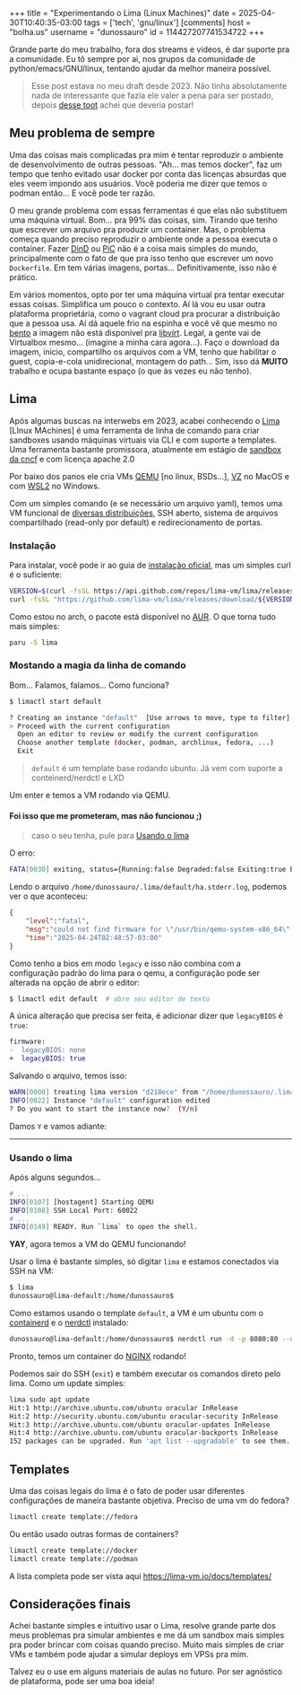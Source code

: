 +++
title = "Experimentando o Lima (Linux Machines)"
date = 2025-04-30T10:40:35-03:00
tags = ['tech', 'gnu/linux']
[comments]
host = "bolha.us"
username = "dunossauro"
id = 114427207741534722
+++

Grande parte do meu trabalho, fora dos streams e vídeos, é dar suporte pra a comunidade. Eu tô sempre por ai, nos grupos da comunidade de python/emacs/GNU/linux, tentando ajudar da melhor maneira possível.

> Esse post estava no meu draft desde 2023. Não tinha absolutamente nada de interessante que fazia ele valer a pena para ser postado, depois [desse toot](https://bolha.us/@dunossauro/114395710915156940) achei que deveria postar!

## Meu problema de sempre

Uma das coisas mais complicadas pra mim é tentar reproduzir o ambiente de desenvolvimento de outras pessoas. "Ah... mas temos docker", faz um tempo que tenho evitado usar docker por conta das licenças absurdas que eles veem impondo aos usuários. Você poderia me dizer que temos o podman então... E você pode ter razão.

O meu grande problema com essas ferramentas é que elas não substituem uma máquina virtual. Bom... pra 99% das coisas, sim. Tirando que tenho que escrever um arquivo pra produzir um container. Mas, o problema começa quando preciso reproduzir o ambiente onde a pessoa executa o container. Fazer [DinD](https://www.docker.com/resources/docker-in-docker-containerized-ci-workflows-dockercon-2023/) ou [PiC](https://www.redhat.com/en/blog/podman-inside-container) não é a coisa mais simples do mundo, principalmente com o fato de que pra isso tenho que escrever um novo `Dockerfile`. Em tem várias imagens, portas... Definitivamente, isso não é prático.

Em vários momentos, opto por ter uma máquina virtual pra tentar executar essas coisas. Simplifica um pouco o contexto. Aí lá vou eu usar outra plataforma proprietária, como o vagrant cloud pra procurar a distribuição que a pessoa usa. Aí dá aquele frio na espinha e você vê que mesmo no [bento](https://portal.cloud.hashicorp.com/vagrant/discover/bento) a imagem não está disponível pra [libvirt](https://libvirt.org/). Legal, a gente vai de Virtualbox mesmo... (imagine a minha cara agora...). Faço o download da imagem, inicio, compartilho os arquivos com a VM, tenho que habilitar o guest, copia-e-cola unidirecional, montagem do path... Sim, isso dá **MUITO** trabalho e ocupa bastante espaço (o que às vezes eu não tenho).

## Lima

Após algumas buscas na interwebs em 2023, acabei conhecendo o [Lima](https://lima-vm.io/) [LInux MAchines] é uma ferramenta de linha de comando para criar sandboxes usando máquinas virtuais via CLI e com suporte a templates. Uma ferramenta bastante promissora, atualmente em estágio de [sandbox da cncf](https://www.cncf.io/sandbox-projects/) e com licença apache 2.0

Por baixo dos panos ele cria VMs [QEMU](https://www.qemu.org/) [no linux, BSDs...], [VZ](https://github.com/Code-Hex/vz) no MacOS e com [WSL2](https://learn.microsoft.com/pt-br/windows/wsl/about) no Windows.

Com um simples comando (e se necessário um arquivo yaml), temos uma VM funcional de [diversas distribuições](https://lima-vm.io/docs/templates/), SSH aberto, sistema de arquivos compartilhado (read-only por default) e redirecionamento de portas.

### Instalação

Para instalar, você pode ir ao guia de [instalação oficial](https://lima-vm.io/docs/installation/), mas um simples curl é o suficiente:

```bash
VERSION=$(curl -fsSL https://api.github.com/repos/lima-vm/lima/releases/latest | jq -r .tag_name)
curl -fsSL "https://github.com/lima-vm/lima/releases/download/${VERSION}/lima-${VERSION:1}-$(uname -s)-$(uname -m).tar.gz" | tar Cxzvm /usr/local
```

Como estou no arch, o pacote está disponível no [AUR](https://aur.archlinux.org/packages/lima). O que torna tudo mais simples:

```bash
paru -S lima
```

### Mostando a magia da linha de comando

Bom... Falamos, falamos... Como funciona?


```bash
$ limactl start default

? Creating an instance "default"  [Use arrows to move, type to filter]
> Proceed with the current configuration
  Open an editor to review or modify the current configuration
  Choose another template (docker, podman, archlinux, fedora, ...)
  Exit
```

> `default` é um template base rodando ubuntu. Já vem com suporte a conteinerd/nerdctl e LXD

Um enter e temos a VM rodando via QEMU.

#### Foi isso que me prometeram, mas não funcionou ;)

> caso o seu tenha, pule para [Usando o lima](#usando-o-lima)

O erro:

```bash
FATA[0030] exiting, status={Running:false Degraded:false Exiting:true Errors:[] SSHLocalPort:0} (hint: see "/home/dunossauro/.lima/default/ha.stderr.log")
```

Lendo o arquivo `/home/dunossauro/.lima/default/ha.stderr.log`, podemos ver o que aconteceu:

```json
{
    "level":"fatal",
	"msg":"could not find firmware for \"/usr/bin/qemu-system-x86_64\" (hint: try setting `firmware.legacyBIOS` to `true`)",
	"time":"2025-04-24T02:48:57-03:00"
}
```

Como tenho a bios em modo `legacy` e isso não combina com a configuração padrão do lima para o qemu, a configuração pode ser alterada na opção de abrir o editor:

```bash
$ limactl edit default  # abre seu editor de texto
```

A única alteração que precisa ser feita, é adicionar dizer que `legacyBIOS` é `true`:

```diff
firmware:
-  legacyBIOS: none
+  legacyBIOS: true
```

Salvando o arquivo, temos isso:

```bash
WARN[0000] treating lima version "d218ece" from "/home/dunossauro/.lima/default/lima-version" as very latest release
INFO[0022] Instance "default" configuration edited
? Do you want to start the instance now?  (Y/n)
```

Damos `Y` e vamos adiante:

---

### Usando o lima

Após alguns segundos...

```bash
# ...
INFO[0107] [hostagent] Starting QEMU
INFO[0108] SSH Local Port: 60022
# ...
INFO[0149] READY. Run `lima` to open the shell.
```

**YAY**, agora temos a VM do QEMU funcionando!

Usar o lima é bastante simples, só digitar `lima` e estamos conectados via SSH na VM:

```bash
$ lima
dunossauro@lima-default:/home/dunossauro$
```

Como estamos usando o template `default`, a VM é um ubuntu com o [containerd](https://containerd.io/) e o [nerdctl](https://github.com/containerd/nerdctl) instalado:

```bash
dunossauro@lima-default:/home/dunossauro$ nerdctl run -d -p 8080:80 --name nginx nginx:alpine
```

Pronto, temos um container do [NGINX](https://nginx.org/) rodando!

Podemos sair do SSH (`exit`) e também executar os comandos direto pelo lima. Como um update simples:

```bash
lima sudo apt update
Hit:1 http://archive.ubuntu.com/ubuntu oracular InRelease
Hit:2 http://security.ubuntu.com/ubuntu oracular-security InRelease
Hit:3 http://archive.ubuntu.com/ubuntu oracular-updates InRelease
Hit:4 http://archive.ubuntu.com/ubuntu oracular-backports InRelease
152 packages can be upgraded. Run 'apt list --upgradable' to see them.
```

## Templates

Uma das coisas legais do lima é o fato de poder usar diferentes configurações de maneira bastante objetiva. Preciso de uma vm do fedora?

```bash
limactl create template://fedora
```

Ou então usado outras formas de containers?

```bash
limactl create template://docker
limactl create template://podman
```

A lista completa pode ser vista aqui https://lima-vm.io/docs/templates/


## Considerações finais

Achei bastante simples e intuitivo usar o Lima, resolve grande parte dos meus problemas pra simular ambientes e me dá um sandbox mais simples pra poder brincar com coisas quando preciso. Muito mais simples de criar VMs e também pode ajudar a simular deploys em VPSs pra mim.

Talvez eu o use em alguns materiais de aulas no futuro. Por ser agnóstico de plataforma, pode ser uma boa ideia!
